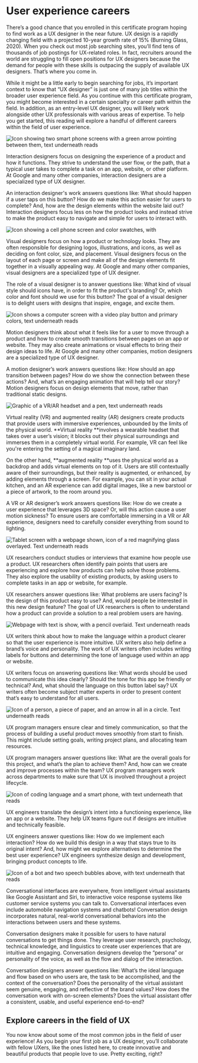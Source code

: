 # User experience careers

There’s a good chance that you enrolled in this certificate program hoping to find work as a UX designer in the near future. UX design is a rapidly changing field with a projected 10-year growth rate of 15% (Burning Glass, 2020). When you check out most job searching sites, you’ll find tens of thousands of job postings for UX-related roles. In fact, recruiters around the world are struggling to fill open positions for UX designers because the demand for people with these skills is outpacing the supply of available UX designers. That’s where you come in.

While it might be a little early to begin searching for jobs, it’s important context to know that “UX designer” is just one of many job titles within the broader user experience field. As you continue with this certificate program, you might become interested in a certain specialty or career path within the field. In addition, as an entry-level UX designer, you will likely work alongside other UX professionals with various areas of expertise. To help you get started, this reading will explore a handful of different careers within the field of user experience.

![Icon showing two smart phone screens with a green arrow pointing between them, text underneath reads ](https://d3c33hcgiwev3.cloudfront.net/imageAssetProxy.v1/VPqkxwvoS826pMcL6NvNSQ_265b6b747e454313903117958e90274c_UXD_C1_M1_L1_R2_B.png?expiry=1719446400000&hmac=AP54GZtHUMyAYoQvDkaX8uCgi6Jv-nU59PQ6jYs_oDs)

Interaction designers focus on designing the experience of a product and how it functions. They strive to understand the user flow, or the path, that a typical user takes to complete a task on an app, website, or other platform. At Google and many other companies, interaction designers are a specialized type of UX designer.

An interaction designer's work answers questions like: What should happen if a user taps on this button? How do we make this action easier for users to complete? And, how are the design elements within the website laid out? Interaction designers focus less on how the product looks and instead strive to make the product easy to navigate and simple for users to interact with.

![Icon showing a cell phone screen and color swatches, with ](https://d3c33hcgiwev3.cloudfront.net/imageAssetProxy.v1/en8FClFzRgO_BQpRc5YDUQ_695ce10ecedc4189a68583195f6e5488_UXD_C1_M1_L1_R2_A.png?expiry=1719446400000&hmac=1eVnt1WjDsCu-a1wQxiQMch0wRD3r6yRfSkopgGYhLU)

Visual designers focus on how a product or technology looks. They are often responsible for designing logos, illustrations, and icons, as well as deciding on font color, size, and placement. Visual designers focus on the layout of each page or screen and make all of the design elements fit together in a visually appealing way. At Google and many other companies, visual designers are a specialized type of UX designer.

The role of a visual designer is to answer questions like: What kind of visual style should icons have, in order to fit the product's branding? Or, which color and font should we use for this button? The goal of a visual designer is to delight users with designs that inspire, engage, and excite them.

![Icon shows a computer screen with a video play button and primary colors, text underneath reads ](https://d3c33hcgiwev3.cloudfront.net/imageAssetProxy.v1/iIXp_FhtR7aF6fxYbQe2xw_4deaa2c2b1294307a517a6610c4286d7_UXD_C1_M1_L1_R2_C.png?expiry=1719446400000&hmac=0GaGQdnl1GBn572XQhaw_uViO1Q740KTt6BIiT2RvSU)

Motion designers think about what it feels like for a user to move through a product and how to create smooth transitions between pages on an app or website. They may also create animations or visual effects to bring their design ideas to life. At Google and many other companies, motion designers are a specialized type of UX designer.

A motion designer’s work answers questions like: How should an app transition between pages? How do we show the connection between these actions? And, what’s an engaging animation that will help tell our story? Motion designers focus on design elements that move, rather than traditional static designs.

![Graphic of a VR/AR headset and a pen, text underneath reads ](https://d3c33hcgiwev3.cloudfront.net/imageAssetProxy.v1/6BCNA_bJQ-KQjQP2ySPibg_e812f88809f44ffdb065cef257355340_UXD_C1_M1_L1_R2_D.png?expiry=1719446400000&hmac=VbeHiXeTPgfJ-qCRN5I4-PrXD4JKuK43bitJeqLdL5g)

Virtual reality (VR) and augmented reality (AR) designers create products that provide users with immersive experiences, unbounded by the limits of the physical world. **Virtual reality **involves a wearable headset that takes over a user’s vision; it blocks out their physical surroundings and immerses them in a completely virtual world. For example, VR can feel like you're entering the setting of a magical imaginary land.

On the other hand, **augmented reality **uses the physical world as a backdrop and adds virtual elements on top of it. Users are still contextually aware of their surroundings, but their reality is augmented, or enhanced, by adding elements through a screen. For example, you can sit in your actual kitchen, and an AR experience can add digital images, like a new barstool or a piece of artwork, to the room around you.

A VR or AR designer’s work answers questions like: How do we create a user experience that leverages 3D space? Or, will this action cause a user motion sickness? To ensure users are comfortable immersing in a VR or AR experience, designers need to carefully consider everything from sound to lighting.

![Tablet screen with a webpage shown, icon of a red magnifying glass overlayed. Text underneath reads ](https://d3c33hcgiwev3.cloudfront.net/imageAssetProxy.v1/Dd6949o4Si6evePaOJouXg_cc971020bd9149b8be96ba563285a240_UXD_C1_M1_L1_R2_E.png?expiry=1719446400000&hmac=xEuCbifMpoYyA6Tm_WZbnFr81Pn-cpj5rCrkVDdMsXI)

UX researchers conduct studies or interviews that examine how people use a product. UX researchers often identify pain points that users are experiencing and explore how products can help solve those problems. They also explore the usability of existing products, by asking users to complete tasks in an app or website, for example.

UX researchers answer questions like: What problems are users facing? Is the design of this product easy to use? And, would people be interested in this new design feature? The goal of UX researchers is often to understand how a product can provide a solution to a real problem users are having.

![Webpage with text is show, with a pencil overlaid. Text underneath reads ](https://d3c33hcgiwev3.cloudfront.net/imageAssetProxy.v1/yizqA_1rSkWs6gP9aypFzw_be188c63a68d4cc688673f16920375e1_UXD_C1_M1_L1_R2_F.png?expiry=1719446400000&hmac=TtaP5iT7JWeg9SUzxhXfiB5cvVEUttMOwcf99LokbUM)

UX writers think about how to make the language within a product clearer so that the user experience is more intuitive. UX writers also help define a brand’s voice and personality. The work of UX writers often includes writing labels for buttons and determining the tone of language used within an app or website.

UX writers focus on answering questions like: What words should be used to communicate this idea clearly? Should the tone for this app be friendly or technical? And, what should the language on this button label say? UX writers often become subject matter experts in order to present content that’s easy to understand for all users.

![Icon of a person, a piece of paper, and an arrow in all in a circle. Text underneath reads ](https://d3c33hcgiwev3.cloudfront.net/imageAssetProxy.v1/HzlGTqwgSi-5Rk6sIEovBQ_f89f7a8bcb074947be2d65efd2550489_UXD_C1_M1_L1_R2_G.png?expiry=1719446400000&hmac=UdfDONONV3-WqMaIuyzKMSYDLU1zNLXj665FG1gAebw)

UX program managers ensure clear and timely communication, so that the process of building a useful product moves smoothly from start to finish. This might include setting goals, writing project plans, and allocating team resources.

UX program managers answer questions like: What are the overall goals for this project, and what’s the plan to achieve them? And, how can we create and improve processes within the team? UX program managers work across departments to make sure that UX is involved throughout a project lifecycle.

![Icon of coding language and a smart phone, with text underneath that reads ](https://d3c33hcgiwev3.cloudfront.net/imageAssetProxy.v1/z0JLW4mBQiuCS1uJgcIrAA_68301c7d62764a5eb45515f4ddd981ef_UXD_C1_M1_L1_R2_H.png?expiry=1719446400000&hmac=1o_PC6fRvbgvGrjwLZc8iOijVyqLBoTwNFxVrAZzGZY)

UX engineers translate the design’s intent into a functioning experience, like an app or a website. They help UX teams figure out if designs are intuitive and technically feasible.

UX engineers answer questions like: How do we implement each interaction? How do we build this design in a way that stays true to its original intent? And, how might we explore alternatives to determine the best user experience? UX engineers synthesize design and development, bringing product concepts to life.

![Icon of a bot and two speech bubbles above, with text underneath that reads ](https://d3c33hcgiwev3.cloudfront.net/imageAssetProxy.v1/mrhBGkynRLa4QRpMp1S2Pg_2aac22bbd04149dd8bed545539a52c7e_Screen-Shot-2021-04-13-at-4.01.57-AM.png?expiry=1719446400000&hmac=SA7RZnULLG9CBKI4gBe74xlfiEpcuE8Zt7it9b_snaw)

Conversational interfaces are everywhere, from intelligent virtual assistants like Google Assistant and Siri, to interactive voice response systems like customer service systems you can talk to. Conversational interfaces even include automobile navigation systems and chatbots! Conversation design incorporates natural, real-world conversational behaviors into the interactions between users and these systems.

Conversation designers make it possible for users to have natural conversations to get things done. They leverage user research, psychology, technical knowledge, and linguistics to create user experiences that are intuitive and engaging. Conversation designers develop the “persona” or personality of the voice, as well as the flow and dialog of the interaction.

Conversation designers answer questions like: What’s the ideal language and flow based on who users are, the task to be accomplished, and the context of the conversation? Does the personality of the virtual assistant seem genuine, engaging, and reflective of the brand values? How does the conversation work with on-screen elements? Does the virtual assistant offer a consistent, usable, and useful experience end-to-end?

## Explore careers in the field of UX

You now know about some of the most common jobs in the field of user experience! As you begin your first job as a UX designer, you’ll collaborate with fellow UXers, like the ones listed here, to create innovative and beautiful products that people love to use. Pretty exciting, right?
